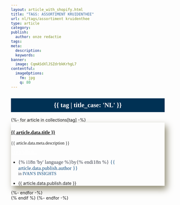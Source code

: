 ```yaml
---
layout: article_with_shopify.html
title: "TAGS: ASSORTIMENT KRUIDENTHEE"
url: nl/tags/assortiment kruidenthee
type: article
category:
publish:
  author: onze redactie
tags:
meta:
  description:
  keywords:
banner:
  image: CqmASdXlJSZdrbkKrhgL7
contentful:
  imageOptions:
    fm: jpg
    q: 80
---
```

  <section id="{{ tag | title_case: 'NL' }}">
    <div class="row">
        <div class="col-md-12 col-lg-12" data-aos="fade-zoom-in">
            <div class="row">
                <div class="col-md-12">
                    <h2 style="font-family:papyrus; background-color: #003154; color: #fff; text-align: center; padding: 10px">{{ tag | title_case: 'NL' }}</h2></h2>
                </div>
                {%- for article in collections[tag] -%}
                <div class="col-md-4" data-aos="fade-up">
                    <div class="blog-box" style="box-shadow: 7px 11px 21px #8f8a72">
                        <div class="blog-img">
                            <a href="{{ article.url }}"><img src="{{ generated.contentful.banner_images[article.data.banner.image] }}?w=255&h=170&q=50&fit=fill" class="img-fluid" alt=""></a>
                        </div>
                        <div class="blog-details">
                            <div class="space-15"></div>
                            <h3 style="font-family:monad"><a href="{{ article.url }}">{{ article.data.title }}</a></h3 >
                            <div class="space-15"></div>
                            <p style="font-family:candara">{{ article.data.meta.description }}</p>
                            <div class="space-15"></div>
                            <a href="{{ article.url }}" target="_blank" class="btn btn-primary shadow btn-colord btn-theme" style="font-family:monad; color:white"><span>LEES MEER...</span></a>
                            <ul class="news-meta">
                                <div class="space-15"></div>
                                <div><li><span class="lnr lnr-user" style="color:#3f4450; width: auto; font-family: papyrus;"><big>{% i18n 'by' language %}by{% endi18n %} <span style="color: #134d7e;">{{ article.data.publish.author }}</span></big><br>in <span style="color: #134d7e; font-family: monad;">IVAN'S INSIGHTS</span></p></li><p style="margin-bottom:10px"></p>
                                <li><span class="lnr lnr-clock" > {{ article.data.publish.date }}</span></li></div>
                            </ul>
                        </div>
                    </div>
                </div>
    {%- endfor -%}
            </div>
        </div>
    </div>
    <div class="space-50"></div>
  {% endif %}
{%- endfor -%}
</section>
